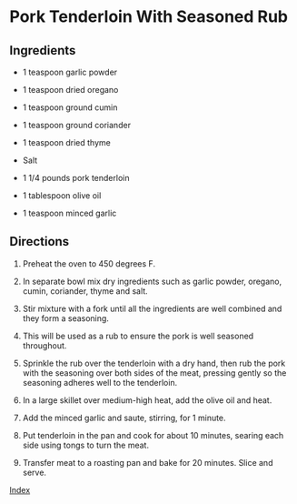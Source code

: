 # Pork Tenderloin With Seasoned Rub

## Ingredients

- 1 teaspoon garlic powder

- 1 teaspoon dried oregano

- 1 teaspoon ground cumin

- 1 teaspoon ground coriander

- 1 teaspoon dried thyme

- Salt

- 1 1/4 pounds pork tenderloin

- 1 tablespoon olive oil

- 1 teaspoon minced garlic

## Directions

1.  Preheat the oven to 450 degrees F.

2.  In separate bowl mix dry ingredients such as garlic powder, oregano, cumin, coriander, thyme and salt.

3.  Stir mixture with a fork until all the ingredients are well combined and they form a seasoning.

4.  This will be used as a rub to ensure the pork is well seasoned throughout.

5.  Sprinkle the rub over the tenderloin with a dry hand, then rub the pork with the seasoning over both sides of the meat, pressing gently so the seasoning adheres well to the tenderloin.

6.  In a large skillet over medium-high heat, add the olive oil and heat.

7.  Add the minced garlic and saute, stirring, for 1 minute.

8.  Put tenderloin in the pan and cook for about 10 minutes, searing each side using tongs to turn the meat.

9.  Transfer meat to a roasting pan and bake for 20 minutes. Slice and serve.

[Index](index.html)
